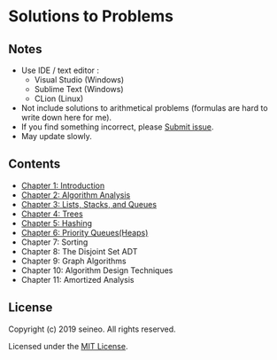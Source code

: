# Solutions to Problems
## Notes
* Use IDE / text editor :
  * Visual Studio (Windows)
  * Sublime Text (Windows)
  * CLion (Linux)
* Not include solutions to arithmetical problems (formulas are hard to write down here for me).
* If you find something incorrect, please [Submit issue](https://github.com/seineo/Data-Structures-and-Algorithm-Analysis-in-C/issues/new).
* May update slowly.
## Contents
* [Chapter 1: Introduction](https://github.com/seineo/Solutions-for-Data-Structures-and-Algorithm-Analysis-in-C-2th-exercises/blob/master/ch01/README.md)
* [Chapter 2: Algorithm Analysis](https://github.com/seineo/Data-Structures-and-Algorithm-Analysis-in-C/blob/master/ch02/README.md)
* [Chapter 3: Lists, Stacks, and Queues](https://github.com/seineo/Data-Structures-and-Algorithm-Analysis-in-C/blob/master/ch03/README.md)
* [Chapter 4: Trees](https://github.com/seineo/Data-Structures-and-Algorithm-Analysis-in-C/blob/master/ch04/README.md)
* [Chapter 5: Hashing](https://github.com/seineo/Data-Structures-and-Algorithm-Analysis-in-C/blob/master/ch05/README.md) 
* [Chapter 6: Priority Queues(Heaps)](https://github.com/seineo/Data-Structures-and-Algorithm-Analysis-in-C/blob/master/ch06/README.md)
* Chapter 7: Sorting 
* Chapter 8: The Disjoint Set ADT
* Chapter 9: Graph Algorithms
* Chapter 10: Algorithm Design Techniques
* Chapter 11: Amortized Analysis

## License
Copyright (c) 2019 seineo. All rights reserved.

Licensed under the [MIT License](https://github.com/seineo/Data-Structures-and-Algorithm-Analysis-in-C/blob/master/LICENSE).
